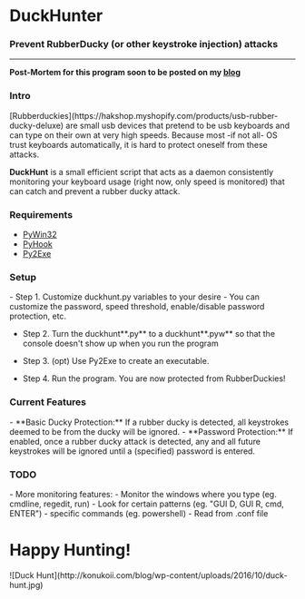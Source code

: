 <h1>DuckHunter</h1>
<h3>Prevent RubberDucky (or other keystroke injection) attacks</h3>
<hr>

**Post-Mortem for this program soon to be posted on my [blog](http://www.konukoii.com/blog)**

<h3>Intro</h3>
[Rubberduckies](https://hakshop.myshopify.com/products/usb-rubber-ducky-deluxe) are small usb devices that pretend to be usb keyboards and can type on their own at very high speeds. Because most -if not all- OS trust keyboards automatically, it is hard to protect oneself from these attacks.

**DuckHunt** is a small efficient script that acts as a daemon consistently monitoring your keyboard usage (right now, only speed is monitored) that can catch and prevent a rubber ducky attack.

<h3>Requirements</h3>
 
- [PyWin32](http://starship.python.net/~skippy/win32/Downloads.html)
- [PyHook](https://sourceforge.net/projects/pyhook/)
- [Py2Exe](http://py2exe.org/)


<h3>Setup</h3>
- Step 1. Customize duckhunt.py variables to your desire
 - You can customize the password, speed threshold, enable/disable password protection, etc.

- Step 2. Turn the duckhunt**.py** to a duckhunt**.pyw** so that the console doesn't show up when you run the program

- Step 3. (opt) Use Py2Exe to create an executable.

- Step 4. Run the program. You are now protected from RubberDuckies!

<h3>Current Features</h3>
- **Basic Ducky Protection:** If a rubber ducky is detected, all keystrokes deemed to be from the ducky will be ignored.
- **Password Protection:** If enabled, once a rubber ducky attack is detected, any and all future keystrokes will be ignored until a (specified) password is entered.

<h3>TODO</h3>
- More monitoring features: 
 - Monitor the windows where you type (eg. cmdline, regedit, run)
 - Look for certain patterns (eg. "GUI D, GUI R, cmd, ENTER")
 - specific commands (eg. powershell)
- Read from .conf file
 
 <h1>Happy Hunting!</h1>
![Duck Hunt](http://konukoii.com/blog/wp-content/uploads/2016/10/duck-hunt.jpg)
